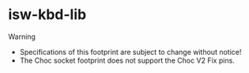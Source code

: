 # isw-kbd-lib

> [!WARNING]
> * Specifications of this footprint are subject to change without notice!
> * The Choc socket footprint does not support the Choc V2 Fix pins.